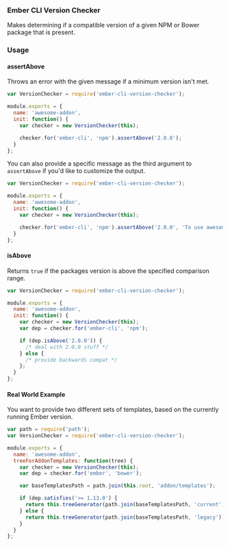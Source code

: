 ### Ember CLI Version Checker

Makes determining if a compatible version of a given NPM or Bower package that is present.

### Usage

#### assertAbove

Throws an error with the given message if a minimum version isn't met.

```javascript
var VersionChecker = require('ember-cli-version-checker');

module.exports = {
  name: 'awesome-addon',
  init: function() {
    var checker = new VersionChecker(this);

    checker.for('ember-cli', 'npm').assertAbove('2.0.0');
  }
};
```

You can also provide a specific message as the third argument to `assertAbove` if you'd like to customize the output.

```javascript
var VersionChecker = require('ember-cli-version-checker');

module.exports = {
  name: 'awesome-addon',
  init: function() {
    var checker = new VersionChecker(this);

    checker.for('ember-cli', 'npm').assertAbove('2.0.0', 'To use awesome-addon you must have ember-cli 2.0.0');
  }
};
```

#### isAbove

Returns `true` if the packages version is above the specified comparison range.

```javascript
var VersionChecker = require('ember-cli-version-checker');

module.exports = {
  name: 'awesome-addon',
  init: function() {
    var checker = new VersionChecker(this);
    var dep = checker.for('ember-cli', 'npm');

    if (dep.isAbove('2.0.0')) {
      /* deal with 2.0.0 stuff */
    } else {
      /* provide backwards compat */
    };
  }
};
```

#### Real World Example

You want to provide two different sets of templates, based on the currently running Ember version.

```javascript
var path = require('path');
var VersionChecker = require('ember-cli-version-checker');

module.exports = {
  name: 'awesome-addon',
  treeForAddonTemplates: function(tree) {
    var checker = new VersionChecker(this);
    var dep = checker.for('ember', 'bower');

    var baseTemplatesPath = path.join(this.root, 'addon/templates');

    if (dep.satisfies('>= 1.13.0') {
      return this.treeGenerator(path.join(baseTemplatesPath, 'current'));
    } else {
      return this.treeGenerator(path.join(baseTemplatesPath, 'legacy'));
    }
  }
};
```
